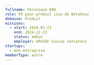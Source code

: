 ```yaml
---
fullname: Véronique RAB
role: PO pour produit issu de BetaGouv
domaine: Produit
missions:
  - start: 2024-02-23
    end: 2024-12-23
    status: admin
    employer: URSSAF Caisse nationale
startups:
  - mon-entreprise
memberType: autre
---
```


